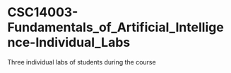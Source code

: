 # CSC14003-Fundamentals_of_Artificial_Intelligence-Individual_Labs
 Three individual labs of students during the course
